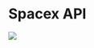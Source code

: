 # Spacex API

<img src="https://sxcontent9668.azureedge.us/cms-assets/assets/CRS_28_outsidehangar1h_IMG_3768_desktop_f9d8036732.jpg"/>
